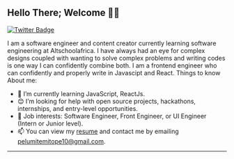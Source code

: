 **Hello There; Welcome 👋🏾**
---
[![Twitter Badge](https://img.shields.io/badge/-@TemitopePels-1ca0f1?style=for-the-badge&logo=twitter&logoColor=white&link=https://twitter.com/TemitopePels)](https://twitter.com/TemitopePels)



I am a software engineer and content creator currently learning software engineering at Altschoolafrica. I have always had an eye for complex designs coupled with wanting to solve complex problems and writing codes is one way I can confidently combine both. I am a frontend engineer who can confidently and properly write in Javascipt and React.
Things to know About me:
- 🌱 I’m currently learning JavaScript, ReactJs.
- 😊 I’m looking for help with open source projects, hackathons, internships, and entry-level opportunities.
- 💼 Job interests: Software Engineer, Front Engineer, or UI Engineer (Intern or Junior level).
- 📫 You can view my [resume](#) and contact me by emailing pelumitemitope10@gmail.com.
---


